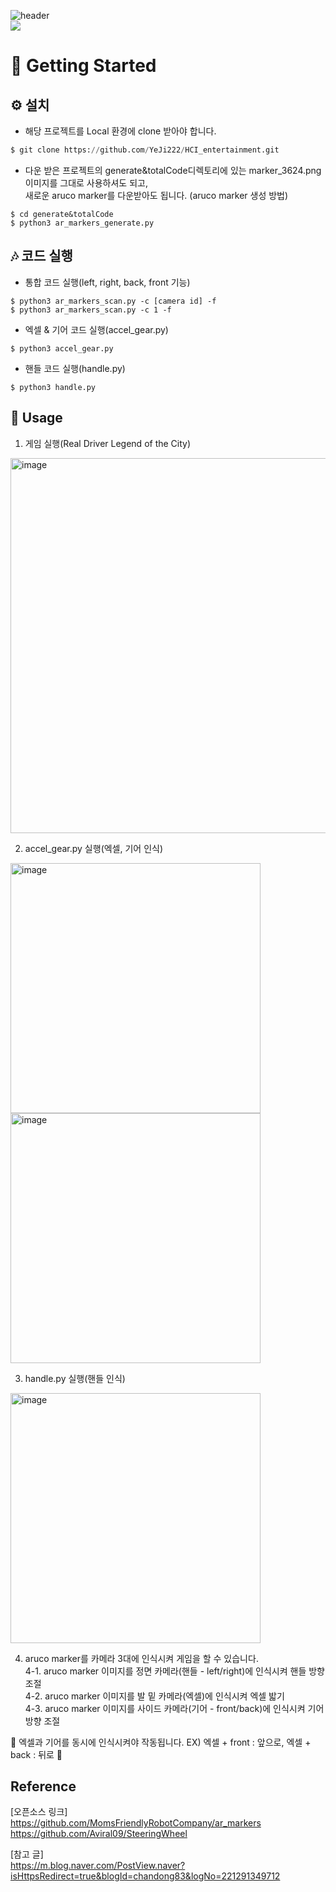 ![header](https://capsule-render.vercel.app/api?type=waving&color=gradient&height=300&section=header&text=HCI_entertainment&fontSize=90)  
<img src="https://img.shields.io/badge/Python-02569B?style=for-the-badge&logo=Python&logoColor=white">

# **🌱** Getting Started

## **⚙️** 설치

- 해당 프로젝트를 Local 환경에 clone 받아야 합니다.

```python
$ git clone https://github.com/YeJi222/HCI_entertainment.git
```

- 다운 받은 프로젝트의 generate&totalCode디렉토리에 있는 marker_3624.png 이미지를 그대로 사용하셔도 되고,   
새로운 aruco marker를 다운받아도 됩니다.
(aruco marker 생성 방법)   
```
$ cd generate&totalCode
$ python3 ar_markers_generate.py
```

## **🎶** 코드 실행  

- 통합 코드 실행(left, right, back, front 기능)    
```
$ python3 ar_markers_scan.py -c [camera id] -f
$ python3 ar_markers_scan.py -c 1 -f
```

- 엑셀 & 기어 코드 실행(accel_gear.py)    
```
$ python3 accel_gear.py
```

- 핸들 코드 실행(handle.py)    
```
$ python3 handle.py
```

## **👀** Usage  
1. 게임 실행(Real Driver Legend of the City)   
<img width="600" alt="image" src="https://github.com/YeJi222/HCI_entertainment/assets/70511859/e94f2849-7323-42c8-ae3d-e233a8845a3d">

2. accel_gear.py 실행(엑셀, 기어 인식)    
<img width="400" alt="image" src="https://github.com/YeJi222/HCI_entertainment/assets/70511859/3ebb6ad4-58ef-44e6-8675-8c9fcb9306d9">
<img width="400" alt="image" src="https://github.com/YeJi222/HCI_entertainment/assets/70511859/1c46196a-0c72-41be-a646-131722b34ff6">

3. handle.py 실행(핸들 인식)      
<img width="400" alt="image" src="https://github.com/YeJi222/HCI_entertainment/assets/70511859/480500cf-1da4-4aae-9b4e-94323bc4820f">

4. aruco marker를 카메라 3대에 인식시켜 게임을 할 수 있습니다.      
4-1. aruco marker 이미지를 정면 카메라(핸들 - left/right)에 인식시켜 핸들 방향 조절       
4-2. aruco marker 이미지를 발 밑 카메라(엑셀)에 인식시켜 엑셀 밟기       
4-3. aruco marker 이미지를 사이드 카메라(기어 - front/back)에 인식시켜 기어 방향 조절       

🚧 엑셀과 기어를 동시에 인식시켜야 작동됩니다. EX) 엑셀 + front : 앞으로, 엑셀 + back : 뒤로 🚧    

## Reference
[오픈소스 링크]   
https://github.com/MomsFriendlyRobotCompany/ar_markers   
https://github.com/Aviral09/SteeringWheel   

[참고 글]   
https://m.blog.naver.com/PostView.naver?isHttpsRedirect=true&blogId=chandong83&logNo=221291349712
